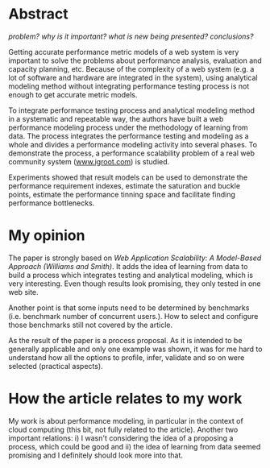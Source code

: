 # Abstract
*problem? why is it important? what is new being presented? conclusions?*

Getting accurate performance metric models of a web system is very important to solve the problems about performance analysis, evaluation and capacity planning, etc. Because of the complexity of a web system (e.g. a lot of software and hardware are integrated in the system), using analytical modeling method without integrating performance testing process is not enough to get accurate metric models.

To integrate performance testing process and analytical modeling method in a systematic and repeatable way, the authors have built a web performance modeling process under the methodology of learning from data. The process integrates the performance testing and modeling as a whole and divides a performance modeling activity into several phases. To demonstrate the process, a performance scalability problem of a real web community system (www.igroot.com) is studied.

Experiments showed that result models can be used to demonstrate the performance requirement indexes, estimate the saturation and buckle points, estimate the performance tinning space and facilitate finding performance bottlenecks.

# My opinion

The paper is strongly based on *Web Application Scalability: A Model-Based Approach (Williams and Smith)*. It adds the idea of learning from data to build a process which integrates testing and analytical modeling, which is very interesting. Even though results look promising, they only tested in one web site.

Another point is that some inputs need to be determined by benchmarks (i.e. benchmark number of concurrent users.). How to select and configure those benchmarks still not covered by the article.

As the result of the paper is a process proposal. As it is intended to be generally applicable and only one example was shown, it was for me hard to understand how all the options to profile, infer, validate and so on were selected (practical aspects).

# How the article relates to my work

My work is about performance modeling, in particular in the context of cloud computing (this bit, not fully related to the article). Another two important relations: i) I wasn't considering the idea of a proposing a process, which could be good and ii) the idea of learning from data seemed promising and I definitely should look more into that.